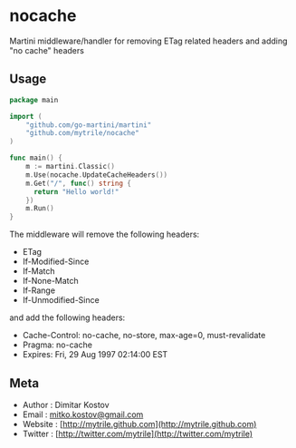 # nocache

Martini middleware/handler for removing ETag related headers and adding "no cache" headers

## Usage

~~~ go
package main

import (
    "github.com/go-martini/martini"
    "github.com/mytrile/nocache"
)

func main() {
    m := martini.Classic()
    m.Use(nocache.UpdateCacheHeaders())
    m.Get("/", func() string {
      return "Hello world!"
    })
    m.Run()
}

~~~

The middleware will remove the following headers:

  * ETag
  * If-Modified-Since
  * If-Match
  * If-None-Match
  * If-Range
  * If-Unmodified-Since

and add the following headers:

  * Cache-Control: no-cache, no-store, max-age=0, must-revalidate
  * Pragma:        no-cache
  * Expires:       Fri, 29 Aug 1997 02:14:00 EST

## Meta

* Author  : Dimitar Kostov
* Email   : mitko.kostov@gmail.com
* Website : [http://mytrile.github.com](http://mytrile.github.com)
* Twitter : [http://twitter.com/mytrile](http://twitter.com/mytrile)